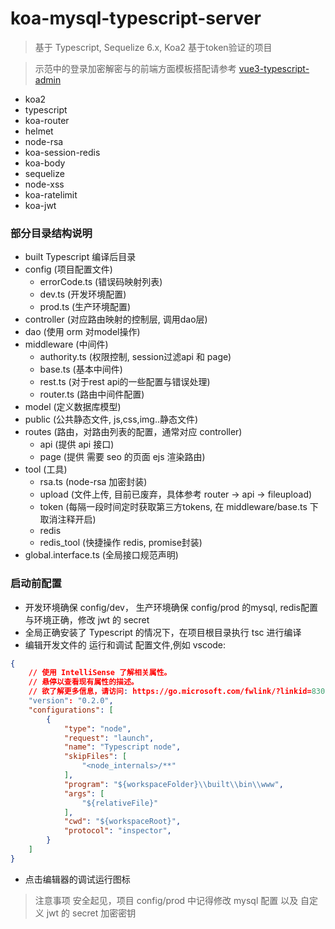 # koa-mysql-typescript-server

> 基于 Typescript, Sequelize 6.x, Koa2 基于token验证的项目

> 示范中的登录加密解密与的前端方面模板搭配请参考 [vue3-typescript-admin](https://github.com/MrChen2016-08-27/vue3-typescript-admin)

* koa2
* typescript
* koa-router
* helmet
* node-rsa
* koa-session-redis
* koa-body
* sequelize
* node-xss
* koa-ratelimit
* koa-jwt

### 部分目录结构说明

* built Typescript 编译后目录
* config (项目配置文件)
    * errorCode.ts (错误码映射列表)
    * dev.ts (开发环境配置)
    * prod.ts (生产环境配置)
* controller (对应路由映射的控制层, 调用dao层)
* dao (使用 orm 对model操作)
* middleware (中间件)
    * authority.ts (权限控制, session过滤api 和 page)
    * base.ts (基本中间件)
    * rest.ts (对于rest api的一些配置与错误处理)
    * router.ts (路由中间件配置)
* model (定义数据库模型)
* public (公共静态文件, js,css,img..静态文件)
* routes (路由，对路由列表的配置，通常对应 controller)
    * api (提供 api 接口)
    * page (提供 需要 seo 的页面 ejs 渲染路由)
* tool (工具)
    * rsa.ts (node-rsa 加密封装)
    * upload (文件上传, 目前已废弃，具体参考 router -> api -> fileupload)
    * token (每隔一段时间定时获取第三方tokens, 在 middleware/base.ts 下取消注释开启)
    * redis
    * redis_tool (快捷操作 redis, promise封装)
* global.interface.ts (全局接口规范声明)

### 启动前配置

* 开发环境确保 config/dev， 生产环境确保 config/prod 的mysql, redis配置与环境正确，修改 jwt 的 secret
* 全局正确安装了 Typescript 的情况下，在项目根目录执行 tsc 进行编译
* 编辑开发文件的 运行和调试 配置文件,例如 vscode:
```json
{
    // 使用 IntelliSense 了解相关属性。 
    // 悬停以查看现有属性的描述。
    // 欲了解更多信息，请访问: https://go.microsoft.com/fwlink/?linkid=830387
    "version": "0.2.0",
    "configurations": [
        {
            "type": "node",
            "request": "launch",
            "name": "Typescript node",
            "skipFiles": [
                "<node_internals>/**"
            ],
            "program": "${workspaceFolder}\\built\\bin\\www",
            "args": [
                "${relativeFile}"
            ],
            "cwd": "${workspaceRoot}",
            "protocol": "inspector",
        }
    ]
}
```
* 点击编辑器的调试运行图标

> 注意事项
    安全起见，项目 config/prod 中记得修改 mysql 配置 以及 自定义 jwt 的 secret 加密密钥




